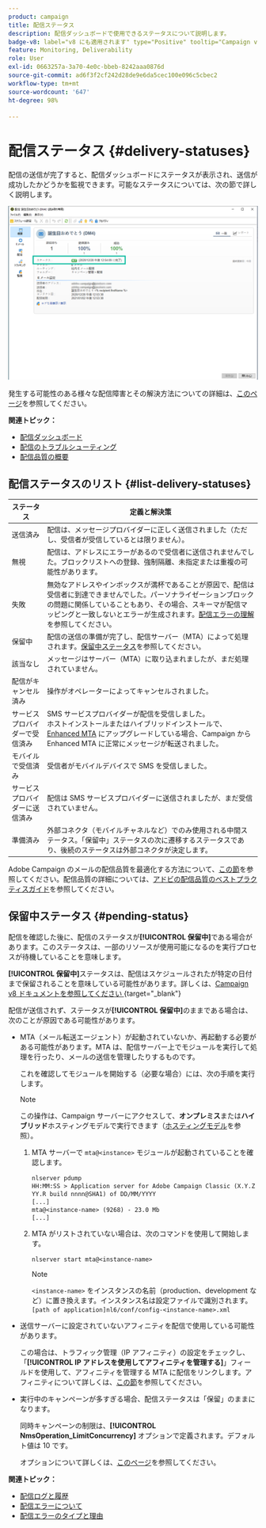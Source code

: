 ```yaml
---
product: campaign
title: 配信ステータス
description: 配信ダッシュボードで使用できるステータスについて説明します。
badge-v8: label="v8 にも適用されます" type="Positive" tooltip="Campaign v8 にも適用されます"
feature: Monitoring, Deliverability
role: User
exl-id: 0663257a-3a70-4e0c-bbeb-8242aaa0876d
source-git-commit: ad6f3f2cf242d28de9e6da5cec100e096c5cbec2
workflow-type: tm+mt
source-wordcount: '647'
ht-degree: 98%

---
```


# 配信ステータス {#delivery-statuses}



<!--ajouter intro 

ajouter screenshot -->

配信の送信が完了すると、配信ダッシュボードにステータスが表示され、送信が成功したかどうかを監視できます。可能なステータスについては、次の節で詳しく説明します。

![](assets/delivery-status.png)

発生する可能性のある様々な配信障害とその解決方法についての詳細は、[このページ](understanding-delivery-failures.md)を参照してください。

**関連トピック：**

* [配信ダッシュボード](delivery-dashboard.md)
* [配信のトラブルシューティング](delivery-troubleshooting.md)
* [配信品質の概要](about-deliverability.md)

## 配信ステータスのリスト {#list-delivery-statuses}

<table> 
 <thead> 
  <tr> 
   <th> ステータス<br /> </th> 
   <th> 定義と解決策<br /> </th> 
  </tr> 
 </thead> 
 <tbody> 
  <tr> 
   <td> 送信済み<br /> </td> 
   <td> 配信は、メッセージプロバイダーに正しく送信されました（ただし、受信者が受信しているとは限りません）。<br /> </td> 
  </tr> 
  <tr> 
   <td> 無視<br /> </td> 
   <td> 配信は、アドレスにエラーがあるので受信者に送信されませんでした。ブロックリストへの登録、強制隔離、未指定または重複の可能性があります。<br /> </td> 
  </tr> 
  <tr> 
   <td> 失敗<br /> </td> 
   <td> 無効なアドレスやインボックスが満杯であることが原因で、配信は受信者に到達できませんでした。パーソナライゼーションブロックの問題に関係していることもあり、その場合、スキーマが配信マッピングと一致しないとエラーが生成されます。<a href="understanding-delivery-failures.md" target="_blank">配信エラーの理解</a><br />を参照してください。 </td> 
  </tr>
  <tr> 
   <td> 保留中<br /> </td> 
   <td> 配信の送信の準備が完了し、配信サーバー（MTA）によって処理されます。<a href="#pending-status" target="_blank">保留中ステータス</a>を参照してください。<br /> </td> 
  </tr> 
  <tr> 
   <td> 該当なし<br /> </td> 
   <td> メッセージはサーバー（MTA）に取り込まれましたが、まだ処理されていません。<br /> </td> 
  </tr>  
  <tr> 
   <td> 配信がキャンセル済み<br /> </td> 
   <td> 操作がオペレーターによってキャンセルされました。<br /> </td> 
  </tr> 
  <tr> 
   <td> サービスプロバイダーで受信済み<br /> </td> 
   <td> SMS サービスプロバイダーが配信を受信しました。<br />ホストインストールまたはハイブリッドインストールで、<a href="sending-with-enhanced-mta.md" target="_blank">Enhanced MTA</a> にアップグレードしている場合、Campaign から Enhanced MTA に正常にメッセージが転送されました。</td> 
  </tr> 
  <tr> 
   <td> モバイルで受信済み<br /> </td> 
   <td> 受信者がモバイルデバイスで SMS を受信しました。<br /> </td> 
  </tr>
  <tr> 
   <td> サービスプロバイダーに送信済み<br /> </td> 
   <td> 配信は SMS サービスプロバイダーに送信されましたが、まだ受信されていません。<br />
   </td> 
  </tr> 
  <tr> 
   <td> 準備済み<br /> </td> 
   <td> 外部コネクタ（モバイルチャネルなど）でのみ使用される中間ステータス。「保留中」ステータスの次に遷移するステータスであり、後続のステータスは外部コネクタが決定します。<br /> </td> 
  </tr> 
 </tbody> 
</table>

Adobe Campaign のメールの配信品質を最適化する方法について、[この節](about-deliverability.md)を参照してください。配信品質の詳細については、[アドビの配信品質のベストプラクティスガイド](https://experienceleague.adobe.com/docs/deliverability-learn/deliverability-best-practice-guide/introduction.html?lang=ja)を参照してください。

## 保留中ステータス {#pending-status}

配信を確認した後に、配信のステータスが&#x200B;**[!UICONTROL 保留中]**&#x200B;である場合があります。このステータスは、一部のリソースが使用可能になるのを実行プロセスが待機していることを意味します。

**[!UICONTROL 保留中]**&#x200B;ステータスは、配信はスケジュールされたが特定の日付まで保留されることを意味している可能性があります。詳しくは、[Campaign v8 ドキュメントを参照してください ](https://experienceleague.adobe.com/docs/campaign/campaign-v8/send/validate/configure-and-send.html#schedule-delivery-sending){target="_blank"}

配信が送信されず、ステータスが&#x200B;**[!UICONTROL 保留中]**&#x200B;のままである場合は、次のことが原因である可能性があります。

* MTA（メール転送エージェント）が起動されていないか、再起動する必要がある可能性があります。MTA は、配信サーバー上でモジュールを実行して処理を行ったり、メールの送信を管理したりするものです。

  これを確認してモジュールを開始する（必要な場合）には、次の手順を実行します。

  >[!NOTE]
  >
  >この操作は、Campaign サーバーにアクセスして、**オンプレミス**&#x200B;または&#x200B;**ハイブリッド**&#x200B;ホスティングモデルで実行できます（[ホスティングモデル](../../installation/using/hosting-models.md)を参照）。

   1. MTA サーバーで `mta@<instance>` モジュールが起動されていることを確認します。

      ```
      nlserver pdump
      HH:MM:SS > Application server for Adobe Campaign Classic (X.Y.Z YY.R build nnnn@SHA1) of DD/MM/YYYY
      [...]
      mta@<instance-name> (9268) - 23.0 Mb
      [...]
      ```

   1. MTA がリストされていない場合は、次のコマンドを使用して開始します。

      ```
      nlserver start mta@<instance-name>
      ```

      >[!NOTE]
      >
      >`<instance-name>` をインスタンスの名前（production、development など）に置き換えます。インスタンス名は設定ファイルで識別されます。`[path of application]nl6/conf/config-<instance-name>.xml`

* 送信サーバーに設定されていないアフィニティを配信で使用している可能性があります。

  この場合は、トラフィック管理（IP アフィニティ）の設定をチェックし、「**[!UICONTROL IP アドレスを使用してアフィニティを管理する]**」フィールドを使用して、アフィニティを管理する MTA に配信をリンクします。アフィニティについて詳しくは、[この節](../../installation/using/configure-delivery-settings.md)を参照してください。

* 実行中のキャンペーンが多すぎる場合、配信ステータスは「保留」のままになります。

  同時キャンペーンの制限は、**[!UICONTROL NmsOperation_LimitConcurrency]** オプションで定義されます。デフォルト値は 10 です。

  オプションについて詳しくは、[このページ](../../installation/using/configuring-campaign-options.md)を参照してください。


**関連トピック：**

* [配信ログと履歴](#delivery-logs-and-history)
* [配信エラーについて](understanding-delivery-failures.md)
* [配信エラーのタイプと理由](understanding-delivery-failures.md#delivery-failure-types-and-reasons)
